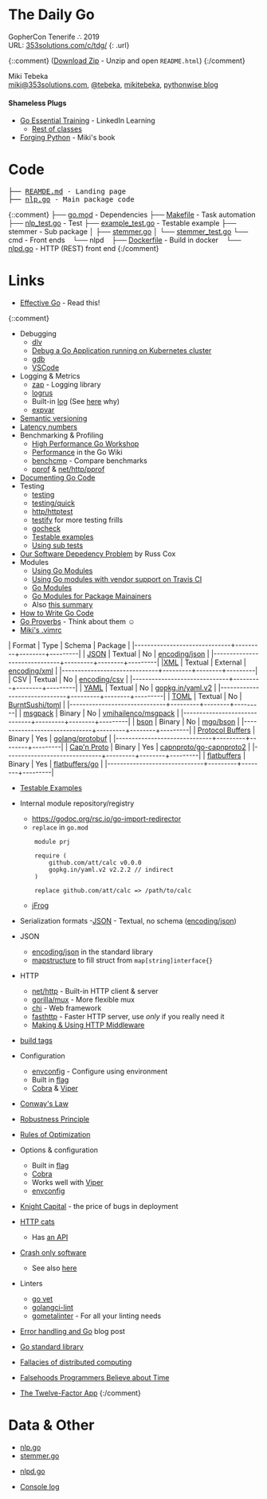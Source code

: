 # The Daily Go
GopherCon Tenerife ∴  2019<br />
URL: [353solutions.com/c/tdg/](http://353solutions.com/c/tdg/)
{: .url}

{::comment}
([Download Zip](https://storage.googleapis.com/353solutions/c/tdg/tdg.zip) - Unzip and open `README.html`)
{:/comment}

Miki Tebeka <br />
<i class="far fa-envelope"></i> [miki@353solutions.com](mailto:miki@353solutions.com), 
<i class="fab fa-twitter"></i> [@tebeka](https://twitter.com/tebeka),
<i class="fab fa-linkedin-in"></i> [mikitebeka](https://www.linkedin.com/in/mikitebeka/),
<i class="fab fa-blogger-b"></i> [pythonwise blog](http://pythonwise.blogspot.com/)

#### Shameless Plugs

* [Go Essential Training](https://www.linkedin.com/learning/go-essential-training/) - LinkedIn Learning
    - [Rest of classes](https://www.linkedin.com/learning/instructors/miki-tebeka)
* [Forging Python](http://forging-python.com) - Miki's book<br />

# Code

<pre>
├── <a href="html/README.html">REAMDE.md</a> - Landing page
├── <a href="html/nlp.html">nlp.go</a> - Main package code
</pre>

{::comment}
├── <a href="html/go.html">go.mod</a> - Dependencies
├── <a href="html/Makefile.html">Makefile</a> - Task automation
├── <a href="html/nlp_test.html">nlp_test.go</a> - Test
├── <a href="html/example_test.html">example_test.go</a> - Testable example
├── stemmer - Sub package
│   ├── <a href="html/stemmer/stemmer.html">stemmer.go</a>
│   └── <a href="html/stemmer/stemmer_test.html">stemmer_test.go</a>
└── cmd - Front ends
    └── nlpd
        ├── <a href="html/cmd/nlpd/Dockerfile.html">Dockerfile</a> - Build in docker
        └── <a href="html/cmd/nlpd/nlpd.html">nlpd.go</a> - HTTP (REST) front end
{:/comment}


# Links
- [Effective Go](https://golang.org/doc/effective_go.html) - Read this!

{::comment}
- Debugging
    - [dlv](https://github.com/go-delve/delve)
    - [Debug a Go Application running on Kubernetes cluster](https://www.youtube.com/watch?v=YXu2box7z9k)
    - [gdb](https://golang.org/doc/gdb)
    - [VSCode](https://github.com/Microsoft/vscode-go/wiki/Debugging-Go-code-using-VS-Code)
- Logging & Metrics
    - [zap](https://godoc.org/go.uber.org/zap) - Logging library
    - [logrus](https://godoc.org/github.com/sirupsen/logrus)
    - Built-in [log](https://golang.org/pkg/log/) (See [here](https://dave.cheney.net/2015/11/05/lets-talk-about-logging) why)
    - [expvar](https://golang.org/pkg/expvar/)
- [Semantic versioning](https://semver.org/)
- [Latency numbers](https://twitter.com/piecalculus/status/459485747842523136?lang=en)
- Benchmarking & Profiling
    - [High Performance Go Workshop](https://dave.cheney.net/high-performance-go-workshop/dotgo-paris.html)
    - [Performance](https://github.com/golang/go/wiki/Performance) in the Go Wiki
    - [benchcmp](https://godoc.org/golang.org/x/tools/cmd/benchcmp) - Compare benchmarks
    - [pprof](https://golang.org/pkg/pprof/) & [net/http/pprof](https://golang.org/pkg/net/http/pprof/)
- [Documenting Go Code](https://blog.golang.org/godoc-documenting-go-code)
- Testing
    - [testing](https://golang.org/pkg/testing/)
    - [testing/quick](https://golang.org/pkg/testing/quick/)
    - [http/httptest](https://golang.org/pkg/net/http/httptest/)
    - [testify](https://godoc.org/github.com/stretchr/testify) for more testing frills
    - [gocheck](https://labix.org/gocheck)
    - [Testable examples](https://blog.golang.org/examples)
    - [Using sub tests](https://blog.golang.org/subtests)
- [Our Software Depedency Problem](https://research.swtch.com/deps) by Russ Cox
- Modules
    - [Using Go Modules](https://blog.golang.org/using-go-modules)
    - [Using Go modules with vendor support on Travis CI](https://arslan.io/2018/08/26/using-go-modules-with-vendor-support-on-travis-ci/)
    - [Go Modules](https://github.com/golang/go/wiki/Modules)
    - [Go Modules for Package Mainainers](https://www.youtube.com/watch?v=ms5l0zxC-uM)
    - Also [this summary](modules.html)
- [How to Write Go Code](https://golang.org/doc/code.html)
- [Go Proverbs](https://go-proverbs.github.io/) - Think about them ☺
- [Miki's .vimrc](vimrc)



| Format                       | Type    | Schema | Package |
|------------------------------+---------+--------+---------|
| [JSON](http://www.json.org/) | Textual | No     | [encoding/json](https://golang.org/pkg/encoding/json) |
|------------------------------+---------+--------+---------|
|[XML](http://www.w3schools.com/xml/) | Textual | External | [encoding/xml](https://golang.org/pkg/encoding/xml) |
|------------------------------+---------+--------+---------|
| CSV                          | Textual | No     | [encoding/csv](https://golang.org/pkg/encoding/csv) |
|------------------------------+---------+--------+---------|
| [YAML](http://yaml.org/)     | Textual | No     | [gopkg.in/yaml.v2](https://gopkg.in/yaml.v2) |
|------------------------------+---------+--------+---------|
| [TOML](https://github.com/toml-lang/toml) | Textual | No | [BurntSushi/toml](https://github.com/BurntSushi/toml) |
|------------------------------+---------+--------+---------|
| [msgpack](http://msgpack.org/index.html) | Binary | No | [vmihailenco/msgpack](https://github.com/vmihailenco/msgpack) |
|------------------------------+---------+--------+---------|
| [bson](http://bsonspec.org/) | Binary  | No     | [mgo/bson](https://godoc.org/labix.org/v2/mgo/bson) |
|------------------------------+---------+--------+---------|
| [Protocol Buffers](https://developers.google.com/protocol-buffers/?hl=en) | Binary | Yes | [golang/protobuf](https://github.com/golang/protobuf/) |
|------------------------------+---------+--------+---------|
| [Cap'n Proto](https://capnproto.org/)  | Binary | Yes | [capnproto/go-capnproto2](https://github.com/capnproto/go-capnproto2) |
|------------------------------+---------+--------+---------|
| [flatbuffers](https://google.github.io/flatbuffers/) | Binary | Yes | [flatbuffers/go](github.com/google/flatbuffers/go) |
|------------------------------+---------+--------+---------|

- [Testable Examples](https://blog.golang.org/examples)
- Internal module repository/registry
    - https://godoc.org/rsc.io/go-import-redirector
    - `replace` in `go.mod`
	~~~
		module prj

		require (
			github.com/att/calc v0.0.0
			gopkg.in/yaml.v2 v2.2.2 // indirect
		)

		replace github.com/att/calc => /path/to/calc
	~~~
    - [jFrog](https://www.jfrog.com/confluence/display/RTF/Go+Registry)


- Serialization formats
    -[JSON](http://www.json.org/) - Textual, no schema ([encoding/json](https://golang.org/pkg/encoding/json))
- JSON
    - [encoding/json](https://golang.org/pkg/encoding/json/) in the standard library
    - [mapstructure](https://godoc.org/github.com/mitchellh/mapstructure#example-Decode) to fill struct from `map[string]interface{}`
- HTTP
    - [net/http](https://golang.org/pkg/net/http/) - Built-in HTTP client & server
    - [gorilla/mux](http://www.gorillatoolkit.org/pkg/mux) - More flexible mux
    - [chi](https://github.com/go-chi/chi) - Web framework
    - [fasthttp](https://godoc.org/github.com/valyala/fasthttp) - Faster HTTP server, use *only* if you really need it
    - [Making & Using HTTP Middleware](https://www.alexedwards.net/blog/making-and-using-middleware)
- [build tags](https://dave.cheney.net/2013/10/12/how-to-use-conditional-compilation-with-the-go-build-tool)
- Configuration
    - [envconfig](https://github.com/kelseyhightower/envconfig) - Configure using environment
    - Built in [flag](https://golang.org/pkg/flag/)
    - [Cobra](https://github.com/spf13/cobra) & [Viper](https://github.com/spf13/viper)
- [Conway's Law](https://en.wikipedia.org/wiki/Conway%27s_law)
- [Robustness Principle](https://en.wikipedia.org/wiki/Robustness_principle)
- [Rules of Optimization](http://wiki.c2.com/?RulesOfOptimization)
- Options & configuration
    - Built in [flag](https://golang.org/pkg/flag/)
    - [Cobra](https://github.com/spf13/cobra)
	- Works well with [Viper](https://github.com/spf13/viper)
    - [envconfig](https://github.com/kelseyhightower/envconfig)
- [Knight Capital](https://en.wikipedia.org/wiki/Knight_Capital_Group#2012_stock_trading_disruption) - the price of bugs in deployment
- [HTTP cats](https://www.flickr.com/photos/girliemac/sets/72157628409467125/)
    - Has [an API](https://http.cat/)
- [Crash only software](https://en.wikipedia.org/wiki/Crash-only_software)
    - See also [here](https://lwn.net/Articles/191059/)
- Linters
    - [go vet](https://golang.org/cmd/vet/)
    - [golangci-lint](https://github.com/golangci/golangci-lint)
    - [gometalinter](https://github.com/alecthomas/gometalinter) - For all your linting needs
- [Error handling and Go](https://blog.golang.org/error-handling-and-go) blog post
- [Go standard library](https://golang.org/pkg/)
- [Fallacies of distributed computing](https://en.wikipedia.org/wiki/Fallacies_of_distributed_computing#The_fallacies)
- [Falsehoods Programmers Believe about Time](https://infiniteundo.com/post/25326999628/falsehoods-programmers-believe-about-time)
- [The Twelve-Factor App](https://12factor.net/)
{:/comment}


# Data & Other
* [nlp.go](data/nlp.go)
* [stemmer.go](data/stemmer.go)
- [nlpd.go](data/nlpd.go)
* [Console log](console.log)
